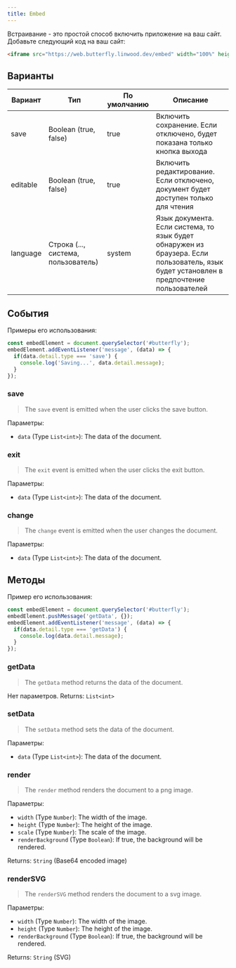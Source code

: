 ```yaml
---
title: Embed
---
```


Встраивание - это простой способ включить приложение на ваш сайт.
Добавьте следующий код на ваш сайт:

```html
<iframe src="https://web.butterfly.linwood.dev/embed" width="100%" height="500px" allowtransparency="true"></iframe>
```

## Варианты

| Вариант  | Тип                                                                                                    | По умолчанию | Описание                                                                                                                                                                 |
| -------- | ------------------------------------------------------------------------------------------------------ | ------------ | ------------------------------------------------------------------------------------------------------------------------------------------------------------------------ |
| save     | Boolean (true, false)                                                               | true         | Включить сохранение. Если отключено, будет показана только кнопка выхода                                                                                 |
| editable | Boolean (true, false)                                                               | true         | Включить редактирование. Если отключено, документ будет доступен только для чтения                                                                       |
| language | Строка (..., система, пользователь) | system       | Язык документа. Если система, то язык будет обнаружен из браузера. Если пользователь, язык будет установлен в предпочтение пользователей |

## События

Примеры его использования:

```javascript
const embedElement = document.querySelector('#butterfly');
embedElement.addEventListener('message', (data) => {
  if(data.detail.type === 'save') {
    console.log('Saving...', data.detail.message);
  }
});
```

### save

> The `save` event is emitted when the user clicks the save button.

Параметры:

- `data` (Type `List<int>`): The data of the document.

### exit

> The `exit` event is emitted when the user clicks the exit button.

Параметры:

- `data` (Type `List<int>`): The data of the document.

### change

> The `change` event is emitted when the user changes the document.

Параметры:

- `data` (Type `List<int>`): The data of the document.

## Методы

Пример его использования:

```javascript
const embedElement = document.querySelector('#butterfly');
embedElement.pushMessage('getData', {});
embedElement.addEventListener('message', (data) => {
  if(data.detail.type === 'getData') {
    console.log(data.detail.message);
  }
});
```

### getData

> The `getData` method returns the data of the document.

Нет параметров.
Returns: `List<int>`

### setData

> The `setData` method sets the data of the document.

Параметры:

- `data` (Type `List<int>`): The data of the document.

### render

> The `render` method renders the document to a png image.

Параметры:

- `width` (Type `Number`): The width of the image.
- `height` (Type `Number`): The height of the image.
- `scale` (Type `Number`): The scale of the image.
- `renderBackground` (Type `Boolean`): If true, the background will be rendered.

Returns: `String` (Base64 encoded image)

### renderSVG

> The `renderSVG` method renders the document to a svg image.

Параметры:

- `width` (Type `Number`): The width of the image.
- `height` (Type `Number`): The height of the image.
- `renderBackground` (Type `Boolean`): If true, the background will be rendered.

Returns: `String` (SVG)
